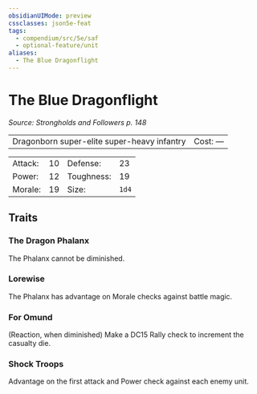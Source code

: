 ```yaml
---
obsidianUIMode: preview
cssclasses: json5e-feat
tags:
  - compendium/src/5e/saf
  - optional-feature/unit
aliases:
  - The Blue Dragonflight
---
```

# The Blue Dragonflight
*Source: Strongholds and Followers p. 148*  

|    |    |
|----|----|
| Dragonborn super-elite super-heavy infantry | Cost: — |

|    |    |    |    |
|----|----|----|----|
| Attack: | 10 | Defense: | 23 |
| Power: | 12 | Toughness: | 19 |
| Morale: | 19 | Size: | `1d4` |

## Traits

### The Dragon Phalanx

The Phalanx cannot be diminished.

### Lorewise

The Phalanx has advantage on Morale checks against battle magic.

### For Omund

(Reaction, when diminished) Make a DC15 Rally check to increment the casualty die.

### Shock Troops

Advantage on the first attack and Power check against each enemy unit.